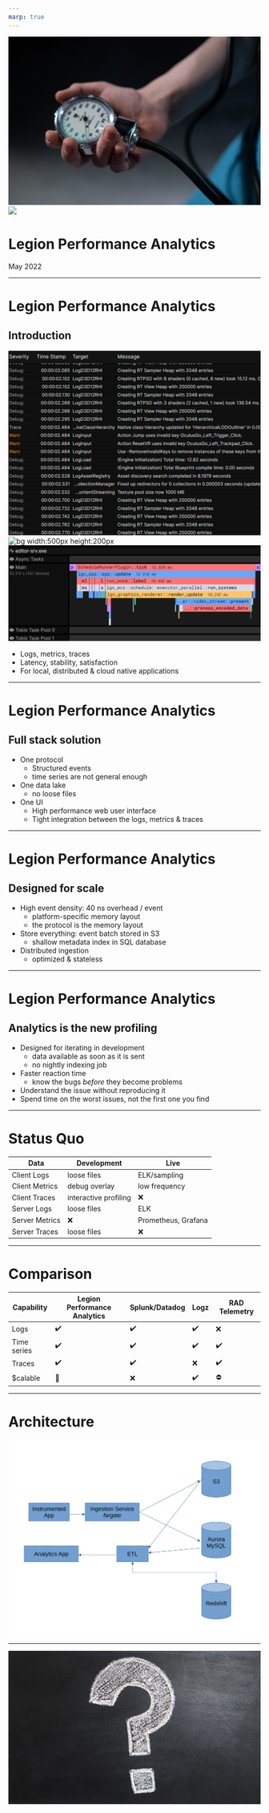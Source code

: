 ```yaml
---
marp: true
---
```


![bg](figures/health.jpg)
![](white)
# Legion Performance Analytics

May 2022

---
# Legion Performance Analytics
## Introduction

![bg right vertical width:500px height:200px](figures/uelogs.png)
![bg width:500px height:200px](figures/editor_metrics.png)
![bg width:500px height:200px](figures/editor_timeline_color.png)
- Logs, metrics, traces
- Latency, stability, satisfaction
- For local, distributed & cloud native applications

---
# Legion Performance Analytics
## Full stack solution

- One protocol
  * Structured events
  * time series are not general enough
- One data lake
  * no loose files
- One UI
  * High performance web user interface
  * Tight integration between the logs, metrics & traces

---
# Legion Performance Analytics
## Designed for scale

- High event density: 40 ns overhead / event
  * platform-specific memory layout
  * the protocol is the memory layout
- Store everything: event batch stored in S3
  * shallow metadata index in SQL database
- Distributed ingestion
  * optimized & stateless

---
# Legion Performance Analytics
## Analytics is the new profiling

- Designed for iterating in development
  * data available as soon as it is sent
  * no nightly indexing job
- Faster reaction time
  * know the bugs *before* they become problems
- Understand the issue without reproducing it
- Spend time on the worst issues, not the first one you find

---
# Status Quo

Data | Development | Live
--------- | --------- | ---------
Client Logs | loose files | ELK/sampling
Client Metrics | debug overlay | low frequency
Client Traces | interactive profiling | :x:
Server Logs | loose files | ELK 
Server Metrics | :x: | Prometheus, Grafana
Server Traces  | loose files | :x:

---
# Comparison

Capability | Legion Performance Analytics | Splunk/Datadog | Logz | RAD Telemetry
---------- | ---------------------------- | -------------- | ---- | -------------
Logs       | :heavy_check_mark:           | :heavy_check_mark:  | :heavy_check_mark: | :x:
Time series| :heavy_check_mark:           | :heavy_check_mark:  | :heavy_check_mark: | :heavy_check_mark:
Traces     | :heavy_check_mark:           | :heavy_check_mark:  | :x: | :heavy_check_mark:
$calable   | :green_heart:                | :x:  | :heavy_check_mark: | :no_entry:

---
# Architecture

![height:600px](figures/telemetry_architecture.svg)

---
![bg](figures/question_mark.jpg)
